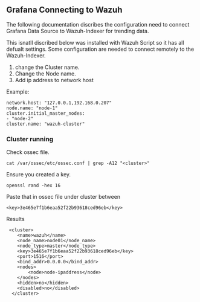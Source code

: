 ## Grafana Connecting to Wazuh

The following documentation discribes the configuration need to  connect Grafana Data Source to Wazuh-Indexer for trending data.

This isnatll discribed below was installed with  Wazuh Script so it has all defualt settings. Some configuration are needed to connect remotely to the Wazuh-Indexer.

1. change the Cluster name.
2. Change the Node name.
3. Add ip address to network host

Example:
```
network.host: "127.0.0.1,192.168.0.207"
node.name: "node-1"
cluster.initial_master_nodes:
- "node-2"
cluster.name: "wazuh-cluster"
```

### Cluster running
Check ossec file.
```
cat /var/ossec/etc/ossec.conf | grep -A12 "<cluster>"
```
Ensure you created a key.
 ```
openssl rand -hex 16
```
Paste that in ossec file under cluster between <key></key> 
```
<key>3e465e7f1b6eaa52f22b93618ced96eb</key>
```

Results

```
 <cluster>
    <name>wazuh</name>
    <node_name>node01</node_name>
    <node_type>master</node_type>
    <key>3e465e7f1b6eaa52f22b93618ced96eb</key>
    <port>1516</port>
    <bind_addr>0.0.0.0</bind_addr>
    <nodes>
        <node>node-ipaddress</node>
    </nodes>
    <hidden>no</hidden>
    <disabled>no</disabled>
  </cluster>
```
